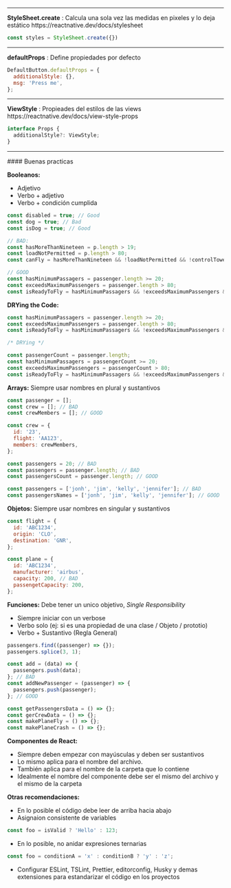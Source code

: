 <hr>
<b>StyleSheet.create</b> : Calcula una sola vez las medidas en pixeles y lo deja estático
https://reactnative.dev/docs/stylesheet

```javascript
const styles = StyleSheet.create({})
```
<hr>
<b>defaultProps</b> : Define propiedades por defecto </br>

```javascript
DefaultButton.defaultProps = {
  additionalStyle: {},
  msg: 'Press me',
};
```
<hr>
<b>ViewStyle</b> : Propieades del estilos de las views </br>
https://reactnative.dev/docs/view-style-props

```typescript
interface Props {
  additionalStyle?: ViewStyle;
}
```

<hr>
#### Buenas practicas

<b>Booleanos:</b>

- Adjetivo
- Verbo + adjetivo
- Verbo + condición cumplida

```javascript
const disabled = true; // Good
const dog = true; // Bad
const isDog = true; // Good

// BAD:
const hasMoreThanNineteen = p.length > 19;
const loadNotPermitted = p.length > 80;
const canFly = hasMoreThanNineteen && !loadNotPermitted && !controlTowerHasNotAuthorized;

// GOOD
const hasMinimumPassagers = passenger.length >= 20;
const exceedsMaximumPassengers = passenger.length > 80;
const isReadyToFly = hasMinimumPassagers && !exceedsMaximumPassengers && isAuthorized;
```

<b>DRYing the Code:</b>

```javascript
const hasMinimumPassagers = passenger.length >= 20;
const exceedsMaximumPassengers = passenger.length > 80;
const isReadyToFly = hasMinimumPassagers && !exceedsMaximumPassengers && isAuthorized;

/* DRYing */

const passengerCount = passenger.length;
const hasMinimumPassagers = passengerCount >= 20;
const exceedsMaximumPassengers = passengerCount > 80;
const isReadyToFly = hasMinimumPassagers && !exceedsMaximumPassengers && isAuthorized;
```

<b>Arrays:</b> Siempre usar nombres en plural y sustantivos

```javascript
const passenger = [];
const crew = []; // BAD
const crewMembers = []; // GOOD

const crew = {
  id: '23',
  flight: 'AA123',
  members: crewMembers,
};

const passengers = 20; // BAD
const passengers = passenger.length; // BAD
const passengersCount = passenger.length; // GOOD

const passengers = ['jonh', 'jim', 'kelly', 'jennifer']; // BAD
const passengersNames = ['jonh', 'jim', 'kelly', 'jennifer']; // GOOD
```

<b>Objetos:</b> Siempre usar nombres en singular y sustantivos

```javascript
const flight = {
  id: 'ABC1234',
  origin: 'CLO',
  destination: 'GNR',
};

const plane = {
  id: 'ABC1234',
  manufacturer: 'airbus',
  capacity: 200, // BAD
  passengetCapacity: 200,
};
```

<b>Funciones:</b> Debe tener un unico objetivo, <i>Single Responsibility</i>

- Siempre iniciar con un verbose
- Verbo solo (ej: si es una propiedad de una clase / Objeto / prototio)
- Verbo + Sustantivo (Regla General)

```javascript
passengers.find((passenger) => {});
passengers.splice(3, 1);

const add = (data) => {
  passengers.push(data);
}; // BAD
const addNewPassenger = (passenger) => {
  passengers.push(passenger);
}; // GOOD

const getPassengersData = () => {};
const gerCrewData = () => {};
const makePlaneFly = () => {};
const makePlaneCrash = () => {};
```

<b>Componentes de React:</b>

- Siempre deben empezar con mayúsculas y deben ser sustantivos
- Lo mismo aplica para el nombre del archivo.
- También aplica para el nombre de la carpeta que lo contiene
- Idealmente el nombre del componente debe ser el mismo del archivo y el mismo de la carpeta

<b>Otras recomendaciones:</b>

- En lo posible el código debe leer de arriba hacia abajo
- Asignaion consistente de variables

```javascript
const foo = isValid ? 'Hello' : 123;
```

- En lo posible, no anidar expresiones ternarias

```javascript
const foo = conditionA = 'x' : conditionB ? 'y' : 'z';
```

- Configurar ESLint, TSLint, Prettier, editorconfig, Husky y demas extensiones para estandarizar el código en los proyectos
